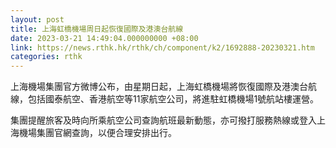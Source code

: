 ```yaml
---
layout: post
title: 上海虹橋機場周日起恢復國際及港澳台航線
date: 2023-03-21 14:49:04.000000000 +08:00
link: https://news.rthk.hk/rthk/ch/component/k2/1692888-20230321.htm
categories: rthk
---
```


上海機場集團官方微博公布，由星期日起，上海虹橋機場將恢復國際及港澳台航線，包括國泰航空、香港航空等11家航空公司，將進駐虹橋機場1號航站樓運營。

集團提醒旅客及時向所乘航空公司查詢航班最新動態，亦可撥打服務熱線或登入上海機場集團官網查詢，以便合理安排出行。
